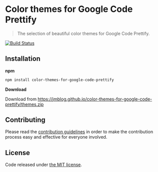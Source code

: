 # Color themes for Google Code Prettify

> The selection of beautiful color themes for Google Code Prettify.

[![Build Status](https://travis-ci.org/jmblog/color-themes-for-google-code-prettify.svg?branch=master)](https://travis-ci.org/jmblog/color-themes-for-google-code-prettify)

## Installation

**npm**

```sh
npm install color-themes-for-google-code-prettify
```

**Download**

Download from https://jmblog.github.io/color-themes-for-google-code-prettify/themes.zip

## Contributing

Please read the [contribution guidelines](CONTRIBUTING.md) in order to make the
contribution process easy and effective for everyone involved.

## License
Code released under [the MIT license](http://jmblog.mit-license.org/).
